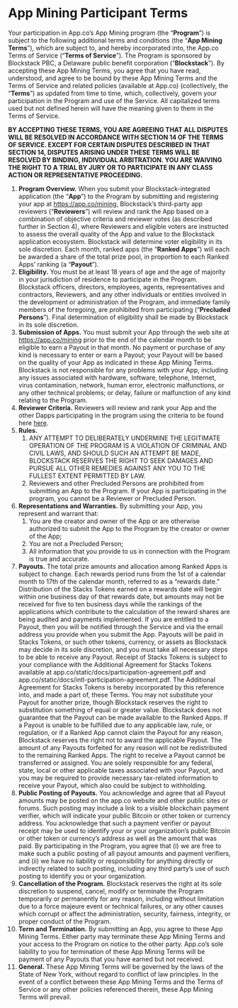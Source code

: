 # App Mining Participant Terms

Your participation in App.co’s App Mining program (the “**Program**”) is subject to the following additional terms and conditions (the “**App Mining Terms**”), which are subject to, and hereby incorporated into, the App.co Terms of Service (“**Terms of Service**”). The Program is sponsored by Blockstack PBC, a Delaware public benefit corporation (“**Blockstack**”). By accepting these App Mining Terms, you agree that you have read, understood, and agree to be bound by these App Mining Terms and the Terms of Service and related policies (available at App.co) (collectively, the “**Terms**”) as updated from time to time, which, collectively, govern your participation in the Program and use of the Service. All capitalized terms used but not defined herein will have the meaning given to them in the Terms of Service.

**BY ACCEPTING THESE TERMS, YOU ARE AGREEING THAT ALL DISPUTES WILL BE RESOLVED IN ACCORDANCE WITH SECTION 14 OF THE TERMS OF SERVICE. EXCEPT FOR CERTAIN DISPUTES DESCRIBED IN THAT SECTION 14, DISPUTES ARISING UNDER THESE TERMS WILL BE RESOLVED BY BINDING, INDIVIDUAL ARBITRATION. YOU ARE WAIVING THE RIGHT TO A TRIAL BY JURY OR TO PARTICIPATE IN ANY CLASS ACTION OR REPRESENTATIVE PROCEEDING.**

1. **Program Overview.** When you submit your Blockstack-integrated application (the “**App**”) to the Program by submitting and registering your app at https://app.co/mining, Blockstack’s third-party app reviewers (“**Reviewers**”) will review and rank the App based on a combination of objective criteria and reviewer votes (as described further in Section 4), where Reviewers and eligible voters are instructed to assess the overall quality of the App and value to the Blockstack application ecosystem. Blockstack will determine voter eligibility in its sole discretion. Each month, ranked apps (the “**Ranked Apps**”) will each be awarded a share of the total prize pool, in proportion to each Ranked Apps’ ranking (a “**Payout**”).
2. **Eligibility.** You must be at least 18 years of age and the age of majority in your jurisdiction of residence to participate in the Program. Blockstack officers, directors, employees, agents, representatives and contractors, Reviewers, and any other individuals or entities involved in the development or administration of the Program, and immediate family members of the foregoing, are prohibited from participating (“**Precluded Persons**”). Final determination of eligibility shall be made by Blockstack in its sole discretion.
3. **Submission of Apps.** You must submit your App through the web site at https://app.co/mining prior to the end of the calendar month to be eligible to earn a Payout in that month. No payment or purchase of any kind is necessary to enter or earn a Payout; your Payout will be based on the quality of your App as indicated in these App Mining Terms. Blockstack is not responsible for any problems with your App, including any issues associated with hardware, software, telephone, Internet, virus contamination, network, human error, electronic malfunctions, or any other technical problems; or delay, failure or malfunction of any kind relating to the Program.
4. **Reviewer Criteria.** Reviewers will review and rank your App and the other Dapps participating in the program using the criteria to be found here [here](https://blog.app.co/how-app-minings-ranking-algorithm-works/).
5. **Rules.**
   1. ANY ATTEMPT TO DELIBERATELY UNDERMINE THE LEGITIMATE OPERATION OF THE PROGRAM IS A VIOLATION OF CRIMINAL AND CIVIL LAWS, AND SHOULD SUCH AN ATTEMPT BE MADE, BLOCKSTACK RESERVES THE RIGHT TO SEEK DAMAGES AND PURSUE ALL OTHER REMEDIES AGAINST ANY YOU TO THE FULLEST EXTENT PERMITTED BY LAW.
   2. Reviewers and other Precluded Persons are prohibited from submitting an App to the Program. If your App is participating in the program, you cannot be a Reviewer or Precluded Person.
6. **Representations and Warranties.** By submitting your App, you represent and warrant that:
   1. You are the creator and owner of the App or are otherwise authorized to submit the App to the Program by the creator or owner of the App;
   2. You are not a Precluded Person;
   3. All information that you provide to us in connection with the Program is true and accurate.
7. **Payouts.** The total prize amounts and allocation among Ranked Apps is subject to change. Each rewards period runs from the 1st of a calendar month to 17th of the calendar month, referred to as a “rewards date.” Distribution of the Stacks Tokens earned on a rewards date will begin within one business day of that rewards date, but amounts may not be received for five to ten business days while the rankings of the applications which contribute to the calculation of the reward shares are being audited and payments implemented. If you are entitled to a Payout, then you will be notified through the Service and via the email address you provide when you submit the App. Payouts will be paid in Stacks Tokens, or such other tokens, currency, or assets as Blockstack may decide in its sole discretion, and you must take all necessary steps to be able to receive any Payout. Receipt of Stacks Tokens is subject to your compliance with the Additional Agreement for Stacks Tokens available at app.co/static/docs/participation-agreement.pdf and app.co/static/docs/intl-participation-agreement.pdf. The Additional Agreement for Stacks Tokens is hereby incorporated by this reference into, and made a part of, these Terms. You may not substitute your Payout for another prize, though Blockstack reserves the right to substitution something of equal or greater value. Blockstack does not guarantee that the Payout can be made available to the Ranked Apps. If a Payout is unable to be fulfilled due to any applicable law, rule, or regulation, or if a Ranked App cannot claim the Payout for any reason, Blockstack reserves the right not to award the applicable Payout. The amount of any Payouts forfeited for any reason will not be redistributed to the remaining Ranked Apps. The right to receive a Payout cannot be transferred or assigned. You are solely responsible for any federal, state, local or other applicable taxes associated with your Payout, and you may be required to provide necessary tax-related information to receive your Payout, which also could be subject to withholding.
8. **Public Posting of Payouts.** You acknowledge and agree that all Payout amounts may be posted on the app.co website and other public sites or forums. Such posting may include a link to a visible blockchain payment verifier, which will indicate your public Bitcoin or other token or currency address. You acknowledge that such a payment verifier or payout receipt may be used to identify your or your organization’s public Bitcoin or other token or currency’s address as well as the amount that was paid. By participating in the Program, you agree that (i) we are free to make such a public posting of all payout amounts and payment verifiers, and (ii) we have no liability or responsibility for anything directly or indirectly related to such posting, including any third party’s use of such posting to identify you or your organization.
9. **Cancellation of the Program.** Blockstack reserves the right at its sole discretion to suspend, cancel, modify or terminate the Program temporarily or permanently for any reason, including without limitation due to a force majeure event or technical failures, or any other causes which corrupt or affect the administration, security, fairness, integrity, or proper conduct of the Program.
10. **Term and Termination.** By submitting an App, you agree to these App Mining Terms. Either party may terminate these App Mining Terms and your access to the Program on notice to the other party. App.co’s sole liability to you for termination of these App Mining Terms will be payment of any Payouts that you have earned but not received.
11. **General.** These App Mining Terms will be governed by the laws of the State of New York, without regard to conflict of law principles. In the event of a conflict between these App Mining Terms and the Terms of Service or any other policies referenced therein, these App Mining Terms will prevail.

